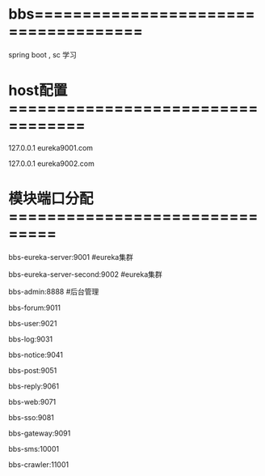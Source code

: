 # bbs=====================================
spring boot , sc 学习


# host配置==================================

127.0.0.1 eureka9001.com

127.0.0.1 eureka9002.com





# 模块端口分配===============================

bbs-eureka-server:9001          #eureka集群

bbs-eureka-server-second:9002   #eureka集群

bbs-admin:8888                  #后台管理

bbs-forum:9011

bbs-user:9021
    
bbs-log:9031

bbs-notice:9041

bbs-post:9051

bbs-reply:9061

bbs-web:9071

bbs-sso:9081

bbs-gateway:9091

bbs-sms:10001

bbs-crawler:11001



